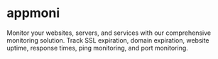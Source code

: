 # appmoni
Monitor your websites, servers, and services with our comprehensive monitoring solution. Track SSL expiration, domain expiration, website uptime, response times, ping monitoring, and port monitoring.
